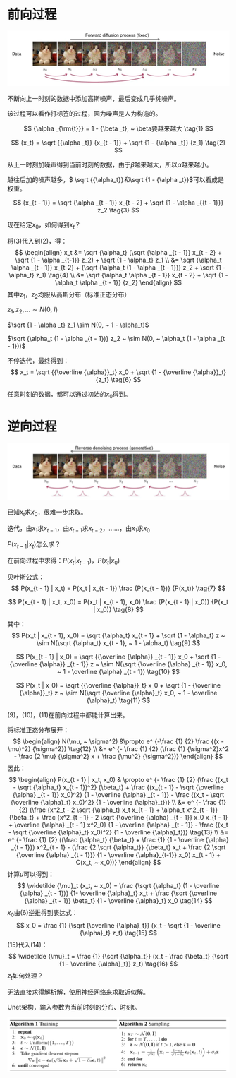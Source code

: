 # 前向过程

![](https://github.com/RuiqingTang/picx-images-hosting/raw/master/image/前向.45hbbbx3s.webp)

不断向上一时刻的数据中添加高斯噪声，最后变成几乎纯噪声。

该过程可以看作打标签的过程，因为噪声是人为构造的。



$$
{\alpha _{\rm{t}}} = 1 - {\beta _t}, ~ \beta要越来越大 \tag{1}
$$


$$
{x_t} = \sqrt {{\alpha _t}} {x_{t - 1}} + \sqrt {1 - {\alpha _t}} {z_1} \tag{2}
$$





从上一时刻加噪声得到当前时刻的数据，由于${\beta}$越来越大，所以$\alpha$越来越小。

越往后加的噪声越多，$ \sqrt {{\alpha_t}}$和$\sqrt {1 - {\alpha _t}}$可以看成是权重。


$$
{x_{t - 1}} = \sqrt {\alpha _{t - 1}} x_{t - 2} + \sqrt {1 - \alpha _{{t - 1}}} z_2 \tag{3}
$$


现在给定$x_0$，如何得到$x_t$？

将(3)代入到(2)，得：
$$
\begin{align}
x_t &= \sqrt {\alpha_t} (\sqrt {\alpha _{t - 1}} x_{t - 2} + \sqrt {1 - \alpha _{t-1}} z_2) + \sqrt {1 - \alpha_t} z_1 \\
    &= \sqrt {\alpha_t \alpha _{t - 1}} x_{t-2} + (\sqrt {\alpha_t (1 - \alpha _{t - 1})} z_2 + \sqrt {1 - \alpha_t} z_1) \tag{4} \\
    &= \sqrt {\alpha_t \alpha _{t - 1}} x_{t - 2} + \sqrt {1 - \alpha_t \alpha _{t - 1}} {z_2} 
\end{align}
$$
其中$z_1$，$z_2$均服从高斯分布（标准正态分布）

$z_1, z_2,... \sim N(0, ~ I)$

$\sqrt {1 - \alpha _t} z_1 \sim N(0, ~ 1 - \alpha_t)$​

$\sqrt {\alpha_t (1 - \alpha _{t - 1})} z_2 ~ \sim N(0, ~ \alpha_t (1 - \alpha _{t - 1}))$

不停迭代，最终得到：
$$
x_t = \sqrt {{\overline {\alpha}}_t} x_0 + \sqrt {1 - {\overline {\alpha}}_t}{z_t} \tag{6}
$$


任意时刻的数据，都可以通过初始的$x_0$得到。

# 逆向过程

![](https://github.com/RuiqingTang/picx-images-hosting/raw/master/image/逆向.8kzvuysbhd.webp)

已知$x_t$求$x_0$，很难一步求取。

迭代，由$x_1$求$x_{t - 1}$，由$x_{t - 1}$求$x_{t - 2}$，......，由$x_1$求$x_0$

$P(x_{t - 1} | x_t)$怎么求？

在前向过程中求得：$P(x_t | x_{t - 1})$，$P(x_t | x_0)$

贝叶斯公式：
$$
P(x_{t - 1} | x_t) = P(x_t | x_{t - 1}) \frac {P(x_{t - 1})} {P(x_t)} \tag{7}
$$

$$
P(x_{t - 1} | x_t, x_0) = P(x_t | x_{t - 1}, x_0) \frac {P(x_{t - 1} | x_0)} {P(x_t | x_0)} \tag{8}
$$

其中：
$$
P(x_t | x_{t - 1}, x_0) = \sqrt {\alpha_t} x_{t - 1} + \sqrt {1 - \alpha_t} z ~ \sim N(\sqrt {\alpha_t} x_{t - 1}, ~ 1 - \alpha_t) \tag{9}
$$

$$
P(x_{t - 1} | x_0) = \sqrt {{\overline {\alpha}} _{t - 1}} x_0 + \sqrt {1 - {\overline {\alpha}} _{t - 1}} z ~ \sim N(\sqrt {\overline {\alpha} _{t - 1}} x_0, ~ 1 - \overline {\alpha} _{t - 1}) \tag{10}
$$

$$
P(x_t | x_0) = \sqrt {{\overline {\alpha}}_t} x_0 + \sqrt {1 - {\overline {\alpha}}_t} z ~ \sim N(\sqrt {\overline {\alpha}_t} x_0, ~ 1 - \overline {\alpha}_t) \tag{11}
$$

(9)，(10)，(11)在前向过程中都能计算出来。

将标准正态分布展开：
$$
\begin{align}
N(\mu, ~ \sigma^2) &\propto e^ {-\frac {1} {2} \frac {(x - \mu)^2} {\sigma^2}} \tag{12} \\
&= e^ {- \frac {1} {2} (\frac {1} {\sigma^2}x^2 - \frac {2 \mu} {\sigma^2} x + \frac {\mu^2} {\sigma^2})}
\end{align}
$$
因此：
$$
\begin{align}
P(x_{t - 1} | x_t, x_0) & \propto e^ {- \frac {1} {2} (\frac {(x_t - \sqrt {\alpha_t} x_{t - 1})^2} {\beta_t} + \frac {(x_{t - 1} - \sqrt {\overline {\alpha} _{t - 1}} x_0)^2} {1 - \overline {\alpha} _{t - 1}} - \frac {(x_t - \sqrt {\overline {\alpha}_t} x_0)^2} {1 - \overline {\alpha}_t})} \\
&= e^ {- \frac {1} {2} (\frac {x^2_t - 2 \sqrt {\alpha_t} x_t x_{t - 1} + \alpha_t x^2_{t - 1}} {\beta_t} + \frac {x^2_{t - 1} - 2 \sqrt {\overline {\alpha} _{t - 1}} x_0 x_{t - 1} + \overline {\alpha} _{t - 1} x^2_0} {1 - \overline {\alpha} _{t - 1}} - \frac {(x_t - \sqrt {\overline {\alpha}_t} x_0)^2} {1 - \overline {\alpha}_t})} \tag{13} \\
&= e^ {- \frac {1} {2} ((\frac {\alpha_t} {\beta_t} + \frac {1} {1 - \overline {\alpha} _{t - 1}}) x^2_{t - 1} - (\frac {2 \sqrt {\alpha_t}} {\beta_t} x_t + \frac {2 \sqrt {\overline {\alpha} _{t - 1}}} {1 - \overline {\alpha}_{t-1}} x_0) x_{t - 1} + C(x_t, ~ x_0))}
\end{align}
$$
计算$\mu$可以得到：
$$
\widetilde {\mu}_t (x_t, ~ x_0) = \frac {\sqrt {\alpha_t} (1 - \overline {\alpha} _{t - 1})} {1- \overline {\alpha}_t} x_t + \frac {\sqrt {\overline {\alpha} _{t - 1}} \beta_t} {1 - \overline {\alpha}_t} x_0 \tag{14}
$$
$x_0$由(6)逆推得到表达式：
$$
x_0 = \frac {1} {\sqrt {\overline {\alpha}_t}} (x_t - \sqrt {1 - \overline {\alpha}_t} z_t) \tag{15}
$$
(15)代入(14)：
$$
\widetilde {\mu}_t = \frac {1} {\sqrt {\alpha_t}} (x_t - \frac {\beta_t} {\sqrt {1 - \overline {\alpha}_t}} z_t) \tag{16}
$$
$z_t$​​如何处理？

无法直接求得解析解，使用神经网络来求取近似解。

Unet架构，输入参数为当前时刻的分布、时刻t。

![](https://github.com/RuiqingTang/picx-images-hosting/raw/master/image/algo.231o1nh6cg.webp)







